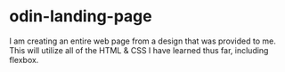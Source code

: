 # odin-landing-page

I am creating an entire web page from a design that was provided to me.  This will utilize all of the HTML & CSS I have learned thus far, including flexbox. 